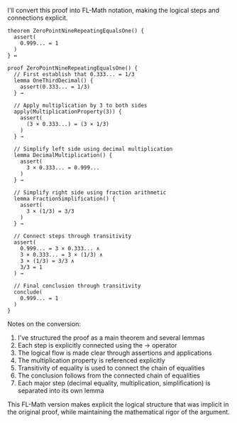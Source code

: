 I'll convert this proof into FL-Math notation, making the logical steps and connections explicit.

```
theorem ZeroPointNineRepeatingEqualsOne() {
  assert(
    0.999... = 1
  )
} ↔

proof ZeroPointNineRepeatingEqualsOne() {
  // First establish that 0.333... = 1/3
  lemma OneThirdDecimal() {
    assert(0.333... = 1/3)
  } →

  // Apply multiplication by 3 to both sides
  apply(MultiplicationProperty(3)) {
    assert(
      (3 × 0.333...) = (3 × 1/3)
    )
  } →

  // Simplify left side using decimal multiplication
  lemma DecimalMultiplication() {
    assert(
      3 × 0.333... = 0.999...
    )
  } →

  // Simplify right side using fraction arithmetic
  lemma FractionSimplification() {
    assert(
      3 × (1/3) = 3/3
    )
  } →

  // Connect steps through transitivity
  assert(
    0.999... = 3 × 0.333... ∧
    3 × 0.333... = 3 × (1/3) ∧
    3 × (1/3) = 3/3 ∧
    3/3 = 1
  ) →

  // Final conclusion through transitivity
  conclude(
    0.999... = 1
  )
}
```

Notes on the conversion:
1. I've structured the proof as a main theorem and several lemmas
2. Each step is explicitly connected using the → operator
3. The logical flow is made clear through assertions and applications
4. The multiplication property is referenced explicitly
5. Transitivity of equality is used to connect the chain of equalities
6. The conclusion follows from the connected chain of equalities
7. Each major step (decimal equality, multiplication, simplification) is separated into its own lemma

This FL-Math version makes explicit the logical structure that was implicit in the original proof, while maintaining the mathematical rigor of the argument.